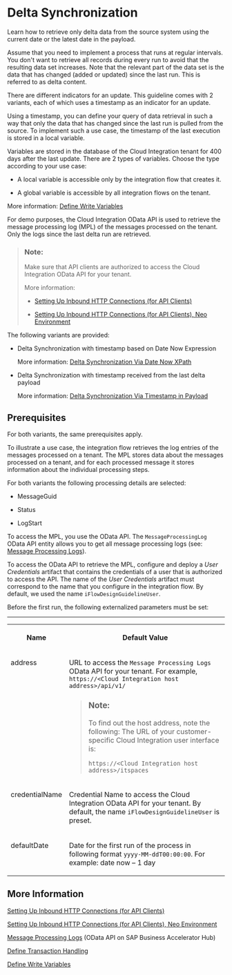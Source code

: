 <!-- loio012be7e9eb114a528ac58a93bce73de4 -->

# Delta Synchronization

Learn how to retrieve only delta data from the source system using the current date or the latest date in the payload.

Assume that you need to implement a process that runs at regular intervals. You don't want to retrieve all records during every run to avoid that the resulting data set increases. Note that the relevant part of the data set is the data that has changed \(added or updated\) since the last run. This is referred to as delta content.

There are different indicators for an update. This guideline comes with 2 variants, each of which uses a timestamp as an indicator for an update.

Using a timestamp, you can define your query of data retrieval in such a way that only the data that has changed since the last run is pulled from the source. To implement such a use case, the timestamp of the last execution is stored in a local variable.

Variables are stored in the database of the Cloud Integration tenant for 400 days after the last update. There are 2 types of variables. Choose the type according to your use case:

-   A local variable is accessible only by the integration flow that creates it.

-   A global variable is accessible by all integration flows on the tenant.


More information: [Define Write Variables](define-write-variables-de04b75.md) 

For demo purposes, the Cloud Integration OData API is used to retrieve the message processing log \(MPL\) of the messages processed on the tenant. Only the logs since the last delta run are retrieved.

> ### Note:  
> Make sure that API clients are authorized to access the Cloud Integration OData API for your tenant.
> 
> More information:
> 
> -   [Setting Up Inbound HTTP Connections \(for API Clients\)](../ConnectionSetup/setting-up-inbound-http-connections-for-api-clients-8db3d51.md)
> 
> -   [Setting Up Inbound HTTP Connections \(for API Clients\), Neo Environment](../ConnectionSetup/setting-up-inbound-http-connections-for-api-clients-neo-environment-fbae09c.md)

The following variants are provided:

-   Delta Synchronization with timestamp based on Date Now Expression

    More information: [Delta Synchronization Via Date Now XPath](delta-synchronization-via-date-now-xpath-698307a.md)

-   Delta Synchronization with timestamp received from the last delta payload

    More information: [Delta Synchronization Via Timestamp in Payload](delta-synchronization-via-timestamp-in-payload-28a6006.md)




<a name="loio012be7e9eb114a528ac58a93bce73de4__section_syz_f5z_q4b"/>

## Prerequisites

For both variants, the same prerequisites apply.

To illustrate a use case, the integration flow retrieves the log entries of the messages processed on a tenant. The MPL stores data about the messages processed on a tenant, and for each processed message it stores information about the individual processing steps.

For both variants the following processing details are selected:

-   MessageGuid

-   Status

-   LogStart


To access the MPL, you use the OData API. The `MessageProcessingLog` OData API entity allows you to get all message processing logs \(see: [Message Processing Logs](message-processing-logs-827a2d7.md)\).

To access the OData API to retrieve the MPL, configure and deploy a *User Credentials* artifact that contains the credentials of a user that is authorized to access the API. The name of the *User Credentials* artifact must correspond to the name that you configure in the integration flow. By default, we used the name `iFlowDesignGuidelineUser`.

Before the first run, the following externalized parameters must be set:

****


<table>
<tr>
<th valign="top">

Name



</th>
<th valign="top">

Default Value



</th>
</tr>
<tr>
<td valign="top">

address



</td>
<td valign="top">

URL to access the `Message Processing Logs` OData API for your tenant. For example, <code>https://&lt;Cloud Integration host address&gt;/api/v1/</code> 

> ### Note:  
> To find out the host address, note the following: The URL of your customer-specific Cloud Integration user interface is:
> 
> <code>https://&lt;Cloud Integration host address&gt;/itspaces</code>



</td>
</tr>
<tr>
<td valign="top">

credentialName



</td>
<td valign="top">

Credential Name to access the Cloud Integration OData API for your tenant. By default, the name `iFlowDesignGuidelineUser` is preset.



</td>
</tr>
<tr>
<td valign="top">

defaultDate



</td>
<td valign="top">

Date for the first run of the process in following format `yyyy-MM-ddT00:00:00`. For example: date now – 1 day



</td>
</tr>
</table>



<a name="loio012be7e9eb114a528ac58a93bce73de4__section_uxh_4b1_r4b"/>

## More Information

[Setting Up Inbound HTTP Connections \(for API Clients\)](../ConnectionSetup/setting-up-inbound-http-connections-for-api-clients-8db3d51.md)

[Setting Up Inbound HTTP Connections \(for API Clients\), Neo Environment](../ConnectionSetup/setting-up-inbound-http-connections-for-api-clients-neo-environment-fbae09c.md)

[Message Processing Logs](https://api.sap.com/api/MessageProcessingLogs/overview) \(OData API on SAP Business Accelerator Hub\)

[Define Transaction Handling](define-transaction-handling-2a5d4bc.md)

[Define Write Variables](define-write-variables-de04b75.md)

